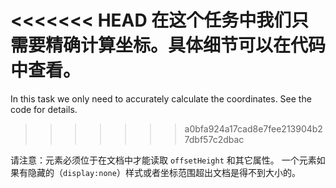 <<<<<<< HEAD
在这个任务中我们只需要精确计算坐标。具体细节可以在代码中查看。
=======
In this task we only need to accurately calculate the coordinates. See the code for details.
>>>>>>> a0bfa924a17cad8e7fee213904b27dbf57c2dbac

请注意：元素必须位于在文档中才能读取 `offsetHeight` 和其它属性。
一个元素如果有隐藏的（`display:none`）样式或者坐标范围超出文档是得不到大小的。